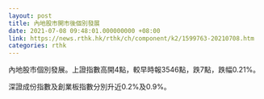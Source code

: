 ```yaml
---
layout: post
title: 內地股市開市後個別發展
date: 2021-07-08 09:48:01.000000000 +08:00
link: https://news.rthk.hk/rthk/ch/component/k2/1599763-20210708.htm
categories: rthk
---
```


內地股市個別發展。上證指數高開4點，較早時報3546點，跌7點，跌幅0.21%。

深證成份指數及創業板指數分別升近0.2%及0.9%。
